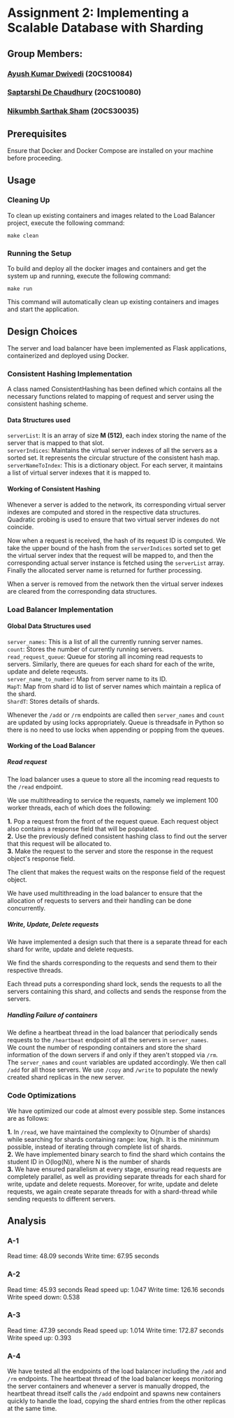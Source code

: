 # Assignment 2: Implementing a Scalable Database with Sharding

## Group Members:
### [Ayush Kumar Dwivedi](https://github.com/ayushdwivedi1254/) (20CS10084)  
### [Saptarshi De Chaudhury](https://github.com/saptarshidec) (20CS10080)  
### [Nikumbh Sarthak Sham](https://github.com/sarthak-nik) (20CS30035)  

## Prerequisites
Ensure that Docker and Docker Compose are installed on your machine before proceeding.  

## Usage
### Cleaning Up

To clean up existing containers and images related to the Load Balancer project, execute the following command:  

``` make clean ```

### Running the Setup

To build and deploy all the docker images and containers and get the system up and running, execute the following command:  

``` make run ```

This command will automatically clean up existing containers and images and start the application.  

## Design Choices

The server and load balancer have been implemented as Flask applications, containerized and deployed using Docker.  

### Consistent Hashing Implementation

A class named ConsistentHashing has been defined which contains all the necessary functions related to mapping of request and server using the consistent hashing scheme.  

#### Data Structures used 

`serverList`: It is an array of size **M (512)**, each index storing the name of the server that is mapped to that slot.  
`serverIndices`: Maintains the virtual server indexes of all the servers as a sorted set. It represents the circular structure of the consistent hash map.   
`serverNameToIndex`: This is a dictionary object. For each server, it maintains a list of virtual server indexes that it is mapped to.  


#### Working of Consistent Hashing

Whenever a server is added to the network, its corresponding virtual server indexes are computed and stored in the respective data structures. Quadratic probing is used to ensure that two virtual server indexes do not coincide.  

Now when a request is received, the hash of its request ID is computed. We take the upper bound of the hash from the `serverIndices` sorted set to get the virtual server index that the request will be mapped to, and then the corresponding actual server instance is fetched using the `serverList` array. Finally the allocated server name is returned for further processing.  

When a server is removed from the network then the virtual server indexes are cleared from the corresponding data structures.  

### Load Balancer Implementation

#### Global Data Structures used 

`server_names`: This is a list of all the currently running server names.  
`count`: Stores the number of currently running servers.  
`read_request_queue`: Queue for storing all incoming read requests to servers. Similarly, there are queues for each shard for each of the write, update and delete reqeusts.  
`server_name_to_number`: Map from server name to its ID.  
`MapT`: Map from shard id to list of server names which maintain a replica of the shard.  
`ShardT`: Stores details of shards.  

Whenever the `/add` or `/rm` endpoints are called then `server_names` and `count` are updated by using locks appropriately. Queue is threadsafe in Python so there is no need to use locks when appending or popping from  the queues.  

#### Working of the Load Balancer

##### Read request

The load balancer uses a queue to store all the incoming read requests to the `/read` endpoint.  

We use multithreading to service the requests, namely we implement 100 worker threads, each of which does the following:  

   **1.** Pop a request from the front of the request queue. Each request object also contains a response field that will be populated.  
   **2.** Use the previously defined consistent hashing class to find out the server that this request will be allocated to.    
   **3.** Make the request to the server and store the response in the request object's response field.  

The client that makes the request waits on the response field of the request object.  

We have used multithreading in the load balancer to ensure that the allocation of requests to servers and their handling can be done concurrently.  

##### Write, Update, Delete requests

We have implemented a design such that there is a separate thread for each shard for write, update and delete requests.  

We find the shards corresponding to the requests and send them to their respective threads.  

Each thread puts a corresponding shard lock, sends the requests to all the servers containing this shard, and collects and sends the response from the servers.  

##### Handling Failure of containers

We define a heartbeat thread in the load balancer that periodically sends requests to the `/heartbeat` endpoint of all the servers in `server_names`.  
We count the number of responding containers and store the shard information of the down servers if and only if they aren't stopped via `/rm`. The `server_names` and `count` variables are updated accordingly. We then call `/add` for all those servers. We use `/copy` and `/write` to populate the newly created shard replicas in the new server.

### Code Optimizations

We have optimized our code at almost every possible step. Some instances are as follows:

   **1.** In `/read`, we have maintained the complexity to O(number of shards) while searching for shards containing range: low, high. It is the mininmum possible, instead of iterating through complete list of shards.  
   **2.** We have implemented binary search to find the shard which contains the student ID in O(log(N)), where N is the number of shards  
   **3.** We have ensured parallelism at every stage, ensuring read requests are completely parallel, as well as providing separate threads for each shard for write, update and delete requests. Moreover, for write, update and delete requests, we again create separate threads for with a shard-thread while sending requests to different servers.  

## Analysis  

### A-1  

Read time:  48.09 seconds
Write time:  67.95 seconds

### A-2 

Read time:  45.93 seconds
Read speed up:  1.047
Write time:  126.16 seconds
Write speed down:  0.538

### A-3

Read time:  47.39 seconds
Read speed up:  1.014
Write time:  172.87 seconds
Write speed up:  0.393

### A-4  

We have tested all the endpoints of the load balancer including the `/add` and `/rm` endpoints. The heartbeat thread of the load balancer keeps monitoring the server containers and whenever a server is manually dropped, the heartbeat thread itself calls the `/add` endpoint and spawns new containers quickly to handle the load, copying the shard entries from the other replicas at the same time.  
